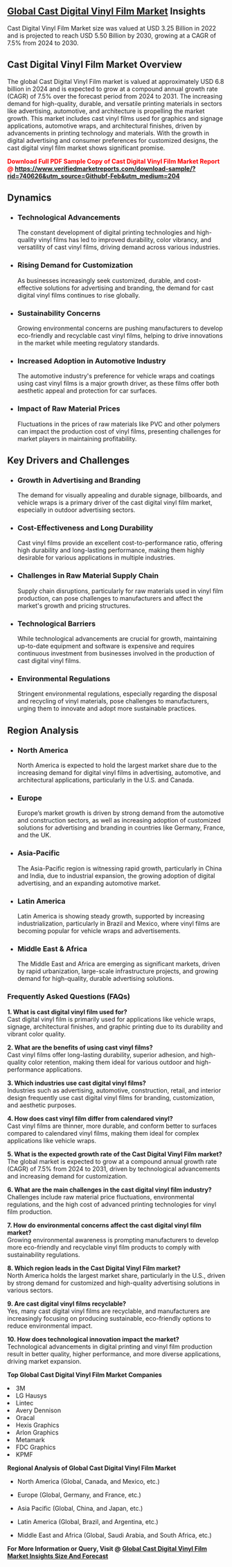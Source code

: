 <h2><a href="https://www.verifiedmarketreports.com/download-sample/?rid=740626&amp;utm_source=Githubf&amp;utm_medium=204" target="_blank">Global Cast Digital Vinyl Film Market</a> Insights</h2><p>Cast Digital Vinyl Film Market size was valued at USD 3.25 Billion in 2022 and is projected to reach USD 5.50 Billion by 2030, growing at a CAGR of 7.5% from 2024 to 2030.</p><p> <h2>Cast Digital Vinyl Film Market Overview</h2> <p>The global Cast Digital Vinyl Film market is valued at approximately USD 6.8 billion in 2024 and is expected to grow at a compound annual growth rate (CAGR) of 7.5% over the forecast period from 2024 to 2031. The increasing demand for high-quality, durable, and versatile printing materials in sectors like advertising, automotive, and architecture is propelling the market growth. This market includes cast vinyl films used for graphics and signage applications, automotive wraps, and architectural finishes, driven by advancements in printing technology and materials. With the growth in digital advertising and consumer preferences for customized designs, the cast digital vinyl film market shows significant promise.</p> <p><strong><p><span class=""><span style="color: #ff0000;"><strong>Download Full PDF Sample Copy of Cast Digital Vinyl Film Market Report</strong> @ </span><a href="https://www.verifiedmarketreports.com/download-sample/?rid=740626&amp;utm_source=Githubf-Feb&amp;utm_medium=204" target="_blank">https://www.verifiedmarketreports.com/download-sample/?rid=740626&amp;utm_source=Githubf-Feb&amp;utm_medium=204</a></span></p></strong></p> <h2>Dynamics</h2> <ul> <li><h3>Technological Advancements</h3> The constant development of digital printing technologies and high-quality vinyl films has led to improved durability, color vibrancy, and versatility of cast vinyl films, driving demand across various industries. </li> <li><h3>Rising Demand for Customization</h3> As businesses increasingly seek customized, durable, and cost-effective solutions for advertising and branding, the demand for cast digital vinyl films continues to rise globally. </li> <li><h3>Sustainability Concerns</h3> Growing environmental concerns are pushing manufacturers to develop eco-friendly and recyclable cast vinyl films, helping to drive innovations in the market while meeting regulatory standards. </li> <li><h3>Increased Adoption in Automotive Industry</h3> The automotive industry's preference for vehicle wraps and coatings using cast vinyl films is a major growth driver, as these films offer both aesthetic appeal and protection for car surfaces. </li> <li><h3>Impact of Raw Material Prices</h3> Fluctuations in the prices of raw materials like PVC and other polymers can impact the production cost of vinyl films, presenting challenges for market players in maintaining profitability. </li> </ul> <h2>Key Drivers and Challenges</h2> <ul> <li><h3>Growth in Advertising and Branding</h3> The demand for visually appealing and durable signage, billboards, and vehicle wraps is a primary driver of the cast digital vinyl film market, especially in outdoor advertising sectors. </li> <li><h3>Cost-Effectiveness and Long Durability</h3> Cast vinyl films provide an excellent cost-to-performance ratio, offering high durability and long-lasting performance, making them highly desirable for various applications in multiple industries. </li> <li><h3>Challenges in Raw Material Supply Chain</h3> Supply chain disruptions, particularly for raw materials used in vinyl film production, can pose challenges to manufacturers and affect the market's growth and pricing structures. </li> <li><h3>Technological Barriers</h3> While technological advancements are crucial for growth, maintaining up-to-date equipment and software is expensive and requires continuous investment from businesses involved in the production of cast digital vinyl films. </li> <li><h3>Environmental Regulations</h3> Stringent environmental regulations, especially regarding the disposal and recycling of vinyl materials, pose challenges to manufacturers, urging them to innovate and adopt more sustainable practices. </li> </ul> <h2>Region Analysis</h2> <ul> <li><h3>North America</h3> North America is expected to hold the largest market share due to the increasing demand for digital vinyl films in advertising, automotive, and architectural applications, particularly in the U.S. and Canada. </li> <li><h3>Europe</h3> Europe’s market growth is driven by strong demand from the automotive and construction sectors, as well as increasing adoption of customized solutions for advertising and branding in countries like Germany, France, and the UK. </li> <li><h3>Asia-Pacific</h3> The Asia-Pacific region is witnessing rapid growth, particularly in China and India, due to industrial expansion, the growing adoption of digital advertising, and an expanding automotive market. </li> <li><h3>Latin America</h3> Latin America is showing steady growth, supported by increasing industrialization, particularly in Brazil and Mexico, where vinyl films are becoming popular for vehicle wraps and advertisements. </li> <li><h3>Middle East & Africa</h3> The Middle East and Africa are emerging as significant markets, driven by rapid urbanization, large-scale infrastructure projects, and growing demand for high-quality, durable advertising solutions. </li> </ul> <h3>Frequently Asked Questions (FAQs)</h3> <p><strong>1. What is cast digital vinyl film used for?</strong><br> Cast digital vinyl film is primarily used for applications like vehicle wraps, signage, architectural finishes, and graphic printing due to its durability and vibrant color quality.</p> <p><strong>2. What are the benefits of using cast vinyl films?</strong><br> Cast vinyl films offer long-lasting durability, superior adhesion, and high-quality color retention, making them ideal for various outdoor and high-performance applications.</p> <p><strong>3. Which industries use cast digital vinyl films?</strong><br> Industries such as advertising, automotive, construction, retail, and interior design frequently use cast digital vinyl films for branding, customization, and aesthetic purposes.</p> <p><strong>4. How does cast vinyl film differ from calendared vinyl?</strong><br> Cast vinyl films are thinner, more durable, and conform better to surfaces compared to calendared vinyl films, making them ideal for complex applications like vehicle wraps.</p> <p><strong>5. What is the expected growth rate of the Cast Digital Vinyl Film market?</strong><br> The global market is expected to grow at a compound annual growth rate (CAGR) of 7.5% from 2024 to 2031, driven by technological advancements and increasing demand for customization.</p> <p><strong>6. What are the main challenges in the cast digital vinyl film industry?</strong><br> Challenges include raw material price fluctuations, environmental regulations, and the high cost of advanced printing technologies for vinyl film production.</p> <p><strong>7. How do environmental concerns affect the cast digital vinyl film market?</strong><br> Growing environmental awareness is prompting manufacturers to develop more eco-friendly and recyclable vinyl film products to comply with sustainability regulations.</p> <p><strong>8. Which region leads in the Cast Digital Vinyl Film market?</strong><br> North America holds the largest market share, particularly in the U.S., driven by strong demand for customized and high-quality advertising solutions in various sectors.</p> <p><strong>9. Are cast digital vinyl films recyclable?</strong><br> Yes, many cast digital vinyl films are recyclable, and manufacturers are increasingly focusing on producing sustainable, eco-friendly options to reduce environmental impact.</p> <p><strong>10. How does technological innovation impact the market?</strong><br> Technological advancements in digital printing and vinyl film production result in better quality, higher performance, and more diverse applications, driving market expansion.</p> </p><p><strong>Top Global Cast Digital Vinyl Film Market Companies</strong></p><div data-test-id=""><p><li>3M</li><li> LG Hausys</li><li> Lintec</li><li> Avery Dennison</li><li> Oracal</li><li> Hexis Graphics</li><li> Arlon Graphics</li><li> Metamark</li><li> FDC Graphics</li><li> KPMF</li></p><div><strong>Regional Analysis of&nbsp;Global Cast Digital Vinyl Film Market</strong></div><ul><li dir="ltr"><p dir="ltr">North America&nbsp;(Global, Canada, and Mexico, etc.)</p></li><li dir="ltr"><p dir="ltr">Europe (Global, Germany, and France, etc.)</p></li><li dir="ltr"><p dir="ltr">Asia Pacific&nbsp;(Global, China, and Japan, etc.)</p></li><li dir="ltr"><p dir="ltr">Latin America&nbsp;(Global, Brazil, and Argentina, etc.)</p></li><li dir="ltr">Middle East and Africa&nbsp;(Global, Saudi Arabia, and South Africa, etc.)</li></ul><p><strong>For More Information or Query, Visit @&nbsp;</strong><strong><a href="https://www.verifiedmarketreports.com/product/cast-digital-vinyl-film-market/?utm_source=Githubf&amp;utm_medium=204" target="_blank">Global Cast Digital Vinyl Film Market Insights Size And Forecast</a></strong></p></div>
